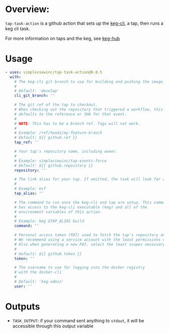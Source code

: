 # Overview: 
`tap-task-action` is a github action that sets up the [keg-cli](https://github.com/simpleviewinc/keg-cli), a tap, then runs a keg cli task. 

For more information on taps and the keg, see [keg-hub](https://github.com/simpleviewinc/keg-hub)

# Usage

```yml
- uses: simpleviewinc/tap-task-action@0.0.5
  with:
    # The keg-cli git branch to use for building and pushing the image.
    #
    # Default: 'develop'
    cli_git_branch: ''

    # The git ref of the tap to checkout.
    # When checking out the repository that triggered a workflow, this 
    # defaults to the reference or SHA for that event. 
    # 
    # NOTE: This has to be a branch ref. Tags will not work.
    #
    # Example: /ref/heads/my-feature-branch
    # Default: ${{ github.ref }}
    tap_ref: ''

    # Your tap's repository name, including owner. 
    #
    # Example: simpleviewinc/tap-events-force
    # Default: ${{ github.repository }}
    repository: ''

    # The link alias for your tap. If omitted, the task will look for an alias in your tap's config file (e.g tap.js(on))
    # 
    # Example: evf
    tap_alias: ''

    # The command to run once the keg-cli and tap are setup. This command
    # has access to the keg-cli executable (keg) and all of the 
    # environment variables of this action.
    #
    # Example: keg $TAP_ALIAS build
    command: ''

    # Personal access token (PAT) used to fetch the tap's repository and push its image. 
    # We recommend using a service account with the least permissions necessary.
    # Also when generating a new PAT, select the least scopes necessary.
    #
    # Default: ${{ github.token }}
    token: ''

    # The username to use for logging into the docker registry 
    # with the docker-cli
    #
    # Default: 'keg-admin'
    user: ''
```

# Outputs
* `TASK_OUTPUT`: if your command sent anything to `stdout`, it will be accessible through this output variable

